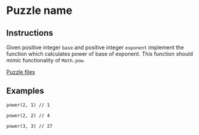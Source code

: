 # Puzzle name

## Instructions

Given positive integer `base` and positive integer `exponent` implement the function which calculates power of base of
exponent. This function should mimic functionality of `Math.pow`.

[Puzzle files](.)

## Examples

```
power(2, 1) // 1

power(2, 2) // 4

power(3, 3) // 27
```
